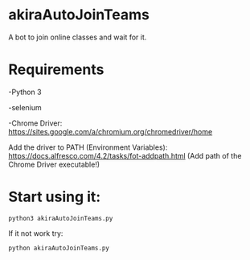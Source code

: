 # akiraAutoJoinTeams

A bot to join online classes and wait for it.


# Requirements


-Python 3

-selenium

-Chrome Driver: https://sites.google.com/a/chromium.org/chromedriver/home

Add the driver to PATH (Environment Variables): https://docs.alfresco.com/4.2/tasks/fot-addpath.html (Add path of the Chrome Driver executable!)


# Start using it:


```
python3 akiraAutoJoinTeams.py
```

If it not work try:
```
python akiraAutoJoinTeams.py
```
